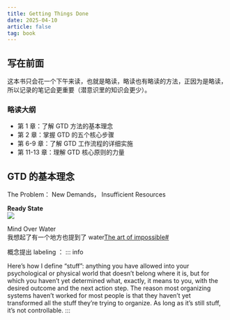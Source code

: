 ```yaml
---
title: Getting Things Done
date: 2025-04-10
article: false
tag: book
---
```


## 写在前面

这本书只会花一个下午来读，也就是略读，略读也有略读的方法，正因为是略读，所以记录的笔记会更重要（潜意识里的知识会更少）。

### 略读大纲
- 第 1 章：了解 GTD 方法的基本理念
- 第 2 章：掌握 GTD 的五个核心步骤
- 第 6-9 章：了解 GTD 工作流程的详细实施
- 第 11-13 章：理解 GTD 核心原则的力量

## GTD 的基本理念
The Problem： New Demands， Insufficient Resources

**Ready State**  
![](https://oss.naglfar28.com/naglfar28/202504101555016.png)

Mind Over Water  
我想起了有一个地方也提到了 water[The art of impossible#](The%20art%20of%20impossible.md#)  
[](marginnote4app://note/DD04CA0D-E663-4BCB-95B1-CB78EFB66716)

概念提出 labeling ：
::: info

Here’s how I define “stuff”: anything you have allowed into your psychological or physical world that doesn’t belong where it is, but for which you haven’t yet determined what, exactly, it means to you, with the desired outcome and the next action step. The reason most organizing systems haven’t worked for most people is that they haven’t yet transformed all the stuff they’re trying to organize. As long as it’s still stuff, it’s not controllable.
:::

